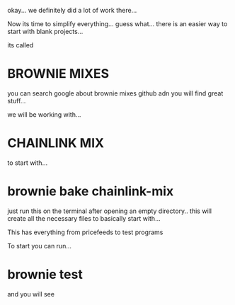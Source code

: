 okay... we definitely did a lot of work there...

Now its time to simplify everything...
guess what... there is an easier way to start with blank projects...

its called

# BROWNIE MIXES

you can search google about brownie mixes github adn you will find great stuff...

we will be working with...

# CHAINLINK MIX

to start with...

# brownie bake chainlink-mix

just run this on the terminal after opening an empty directory..
this will create all the necessary files to basically start with...

This has everything from pricefeeds to test programs

To start you can run...

# brownie test

and you will see
